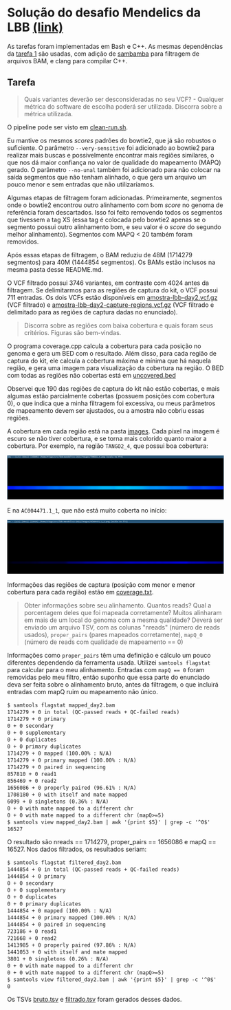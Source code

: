 # Solução do desafio Mendelics da LBB [(link)](https://github.com/mendelics/lbb-mendelics-2021/blob/main/Dia_2/README.md)

As tarefas foram implementadas em Bash e C++. As mesmas dependências da [tarefa 1](../README.md) são usadas, com adição de [sambamba](https://lomereiter.github.io/sambamba/index.html) para filtragem de arquivos BAM, e clang para compilar C++.

## Tarefa

> Quais variantes deverão ser desconsideradas no seu VCF? - Qualquer métrica do software de escolha poderá ser utilizada. Discorra sobre a métrica utilizada.

O pipeline pode ser visto em [clean-run.sh](clean-run.sh).

Eu mantive os mesmos *scores* padrões do bowtie2, que já são robustos o suficiente. O parâmetro `--very-sensitive` foi adicionado ao bowtie2 para realizar mais buscas e possivelmente encontrar mais regiões similares, o que nos dá maior confiança no valor de qualidade do mapeamento (MAPQ) gerado. O parâmetro `--no-unal` também foi adicionado para não colocar na saída segmentos que não tenham alinhado, o que gera um arquivo um pouco menor e sem entradas que não utilizaríamos.

Algumas etapas de filtragem foram adicionadas. Primeiramente, segmentos onde o bowtie2 encontrou outro alinhamento com bom *score* no genoma de referência foram descartados. Isso foi feito removendo todos os segmentos que tivessem a tag XS (essa tag é colocada pelo bowtie2 apenas se o segmento possui outro alinhamento bom, e seu valor é o *score* do segundo melhor alinhamento). Segmentos com MAPQ < 20 também foram removidos.

Após essas etapas de filtragem, o BAM reduziu de 48M (1714279 segmentos) para 40M (1444854 segmentos). Os BAMs estão inclusos na mesma pasta desse README.md.

O VCF filtrado possui 3746 variantes, em contraste com 4024 antes da filtragem. Se delimitarmos para as regiões de captura do kit, o VCF possui 711 entradas. Os dois VCFs estão disponíveis em [amostra-lbb-day2.vcf.gz](amostra-lbb-day2.vcf.gz) (VCF filtrado) e [amostra-lbb-day2-capture-regions.vcf.gz](amostra-lbb-day2-capture-regions.vcf.gz) (VCF filtrado e delimitado para as regiões de captura dadas no enunciado).

> Discorra sobre as regiões com baixa cobertura e quais foram seus critérios. Figuras são bem-vindas.

O programa coverage.cpp calcula a cobertura para cada posição no genoma e gera um BED com o resultado. Além disso, para cada região de captura do kit, ele calcula a cobertura máxima e mínima que há naquela região, e gera uma imagem para visualização da cobertura na região. O BED com todas as regiões não cobertas está em [uncovered.bed](./uncovered.bed)

Observei que 190 das regiões de captura do kit não estão cobertas, e mais algumas estão parcialmente cobertas (possuem posições com cobertura 0), o que indica que a minha filtragem foi excessiva, ou meus parâmetros de mapeamento devem ser ajustados, ou a amostra não cobriu essas regiões.

A cobertura em cada região está na pasta [images](../images). Cada pixel na imagem é escuro se não tiver cobertura, e se torna mais colorido quanto maior a cobertura. Por exemplo, na região `TANGO2_4`, que possui boa cobertura:

![TANGO24](./TANGO2_4.png)

E na `AC004471.1_1`, que não está muito coberta no início:

![AC004471.11](./AC004471.1_1.png)

Informações das regiões de captura (posição com menor e menor cobertura para cada região) estão em [coverage.txt](coverage.txt).

> Obter informações sobre seu alinhamento. Quantos reads? Qual a porcentagem deles que foi mapeada corretamente? Muitos alinharam em mais de um local do genoma com a mesma qualidade? Deverá ser enviado um arquivo TSV, com as colunas "nreads" (número de reads usados), `proper_pairs` (pares mapeados corretamente), `mapQ_0` (número de reads com qualidade de mapeamento == 0)

Informações como `proper_pairs` têm uma definição e cálculo um pouco diferentes dependendo da ferramenta usada. Utilizei `samtools flagstat` para calcular para o meu alinhamento. Entradas com `mapQ == 0` foram removidas pelo meu filtro, então suponho que essa parte do enunciado deva ser feita sobre o alinhamento bruto, antes da filtragem, o que incluirá entradas com mapQ ruim ou mapeamento não único.

```
$ samtools flagstat mapped_day2.bam
1714279 + 0 in total (QC-passed reads + QC-failed reads)
1714279 + 0 primary
0 + 0 secondary
0 + 0 supplementary
0 + 0 duplicates
0 + 0 primary duplicates
1714279 + 0 mapped (100.00% : N/A)
1714279 + 0 primary mapped (100.00% : N/A)
1714279 + 0 paired in sequencing
857810 + 0 read1
856469 + 0 read2
1656086 + 0 properly paired (96.61% : N/A)
1708180 + 0 with itself and mate mapped
6099 + 0 singletons (0.36% : N/A)
0 + 0 with mate mapped to a different chr
0 + 0 with mate mapped to a different chr (mapQ>=5)
$ samtools view mapped_day2.bam | awk '{print $5}' | grep -c '^0$'
16527
```

O resultado são nreads == 1714279, proper_pairs == 1656086 e mapQ == 16527. Nos dados filtrados, os resultados seriam:

```
$ samtools flagstat filtered_day2.bam
1444854 + 0 in total (QC-passed reads + QC-failed reads)
1444854 + 0 primary
0 + 0 secondary
0 + 0 supplementary
0 + 0 duplicates
0 + 0 primary duplicates
1444854 + 0 mapped (100.00% : N/A)
1444854 + 0 primary mapped (100.00% : N/A)
1444854 + 0 paired in sequencing
723186 + 0 read1
721668 + 0 read2
1413985 + 0 properly paired (97.86% : N/A)
1441053 + 0 with itself and mate mapped
3801 + 0 singletons (0.26% : N/A)
0 + 0 with mate mapped to a different chr
0 + 0 with mate mapped to a different chr (mapQ>=5)
$ samtools view filtered_day2.bam | awk '{print $5}' | grep -c '^0$'
0
```

Os TSVs [bruto.tsv](bruto.tsv) e [filtrado.tsv](filtrado.tsv) foram gerados desses dados.
